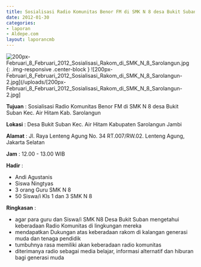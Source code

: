 ```yaml
---
title: Sosialisasi Radio Komunitas Benor FM di SMK N 8 desa Bukit Suban Kec. Air Hitam Kab. Sarolangun
date: 2012-01-30
categories:
- laporan
- Aldepe.com
layout: laporancmb
---
```


![200px-Februari_8_Februari_2012_Sosialisasi_Rakom_di_SMK_N_8_Sarolangun.jpg](/uploads/200px-Februari_8_Februari_2012_Sosialisasi_Rakom_di_SMK_N_8_Sarolangun.jpg){: .img-responsive .center-block }
![200px-Februari_8_Februari_2012_Sosialisasi_Rakom_di_SMK_N_8_Sarolangun-2.jpg](/uploads/[200px-Februari_8_Februari_2012_Sosialisasi_Rakom_di_SMK_N_8_Sarolangun-2.jpg]

**Tujuan** : Sosialisasi Radio Komunitas Benor FM di SMK N 8 desa Bukit Suban Kec. Air Hitam Kab. Sarolangun

**Lokasi** : Desa Bukit Suban Kec. Air Hitam Kabupaten Sarolangun Jambi

**Alamat** : Jl. Raya Lenteng Agung No. 34 RT.007/RW.02. Lenteng Agung, Jakarta Selatan

**Jam** : 12.00 - 13.00 WIB

**Hadir** : 
* Andi Agustanis
* Siswa Ningtyas
* 3 orang Guru SMK N 8
* 50 Siswa/i Kls 1 dan 3 SMK N 8

**Ringkasan** : 
* agar para guru dan Siswa/i SMK N8 Desa Bukit Suban mengetahui keberadaan Radio Komunitas di lingkungan mereka
* mendapatkan Dukungan atas keberadaan rakom di kalangan generasi muda dan tenaga pendidik
* tumbuhnya rasa memiliki akan keberadaan radio komunitas
* diterimanya radio sebagai media belajar, informasi alternatif dan hiburan bagi generasi muda
